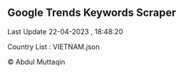

## Google Trends Keywords Scraper 
 
Last Update 22-04-2023 , 18:48:20

Country List :
VIETNAM.json



© Abdul Muttaqin 
